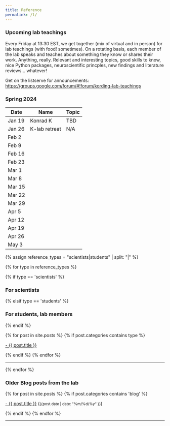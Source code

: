 ```yaml
---
title: Reference
permalink: /l/
---
```


### Upcoming lab teachings

Every Friday at 13:30 EST, we get together (mix of virtual and in person) for lab teachings (with food! sometimes). 
On a rotating basis, each member of the lab speaks and teaches about something they know or shares their work. 
Anything, really. Relevant and interesting topics, good skills to know, nice Python packages,
neuroscientific princples, new findings and literature reviews... whatever!

Get on the listserve for announcements: https://groups.google.com/forum/#!forum/kording-lab-teachings

### Spring 2024
| Date | Name | Topic |
|------|------|-------|
| Jan 19 | Konrad K | TBD |
| Jan 26 | K-lab retreat | N/A |
| Feb 2 |  |  |
| Feb 9 |  |  |
| Feb 16 |  |  |
| Feb 23 |   |   |
| Mar 1 | |  |
| Mar 8 |  |  |
| Mar 15 |  |  |
| Mar 22 |  |  |
| Mar 29 |  |  |
| Apr 5 |  |  |
| Apr 12 |  |  |
| Apr 19 |  |  |
| Apr 26 |  |  |
| May 3 |  |  |

<!--[Click here for current topics (as of summer 2021)](http://kordinglab.com/2021/01/01/upcoming-lab-teaching.html)-->

{% assign reference_types = "scientists|students" | split: "|" %}

{% for type in reference_types %}

{% if type == 'scientists' %}
### **For scientists**
 {% elsif type == 'students' %}
### **For students, lab members**
{% endif %}

<div class="content list">
  {% for post in site.posts %}
    {% if post.categories contains type %}
    <div class="list-item">
      <p class="list-post-title">
        <a href="{{ site.baseurl }}{{ post.url }}">- {{ post.title }}</a>
      </p>
    </div>
    {% endif %}
  {% endfor %}
</div>

<hr>
{% endfor %}

### **Older Blog posts from the lab**

<div class="content list">
  {% for post in site.posts %}
    {% if post.categories contains 'blog' %}
    <div class="list-item">
      <p class="list-post-title">
        <a href="{{ site.baseurl }}{{ post.url }}">- {{ post.title }}</a> (<small>{{post.date | date: "%m/%d/%y" }}</small>)
      </p>
    </div>
    {% endif %}
  {% endfor %}
</div>

<hr>
